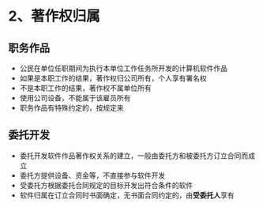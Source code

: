 # 2、著作权归属

## 职务作品

- 公民在单位任职期间为执行本单位工作任务所开发的计算机软件作品
- 如果是本职工作的结果，著作权归公司所有，个人享有署名权
- 不是本职工作的结果，著作权不属单位所有
- 使用公司设备，不能属于该雇员所有
- 职务作品有特殊约定的，按规定来

## 委托开发

- 委托开发软件作品著作权关系的建立，一般由委托方和被委托方订立合同而成立
- 委托方提供设备、资金等，不直接参与软件开发
- 受委托方根据委托合同规定的目标开发出符合条件的软件
- 软件归属在订立合同时书面确定，无书面合同约定的，由**受委托人**享有
